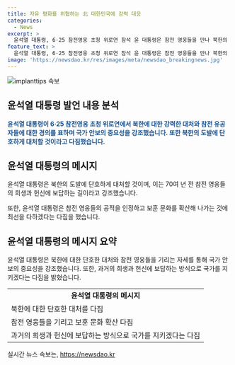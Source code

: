 ```yaml
---
title: 자유 평화를 위협하는 北 대한민국에 강력 대응
categories:
  - News
excerpt: >
  윤석열 대통령, 6·25 참전영웅 초청 위로연 참석 윤 대통령은 참전 영웅들을 만나 북한의 위협에 대처하겠다고 강조하며, 북한의 도발을 비판했습니다. 또한, 참전 영웅들의 헌신을 국민들이 기억하고 보훈 문화를 확산해 나갈 것이라고 다짐했습니다.
feature_text: >
  윤석열 대통령, 6·25 참전영웅 초청 위로연 참석 윤 대통령은 참전 영웅들을 만나 북한의 위협에 대처하겠다고 강조하며, 북한의 도발을 비판했습니다. 또한, 참전 영웅들의 헌신을 국민들이 기억하고 보훈 문화를 확산해 나갈 것이라고 다짐했습니다.
image: 'https://newsdao.kr/res/images/meta/newsdao_breakingnews.jpg'
---
```


<p><img src="https://newsdao.kr/res/images/meta/newsdao_breakingnews.jpg" alt="implanttips 속보" /></p>

<h2 data-ke-size="size26">윤석열 대통령 발언 내용 분석</h2>

<p data-ke-size="size16"><b><span style="color: #1a5490;">윤석열 대통령이 6·25 참전영웅 초청 위로연에서 북한에 대한 강력한 대처와 참전 유공자들에 대한 경의를 표하며 국가 안보의 중요성을 강조했습니다. 또한 북한의 도발에 단호하게 대처할 것이라고 다짐했습니다.</span></b></p>

<h2 data-ke-size="size26">윤석열 대통령의 메시지</h2>

<p data-ke-size="size16">윤석열 대통령은 북한의 도발에 단호하게 대처할 것이며, 이는 70여 년 전 참전 영웅들의 희생과 헌신에 보답하는 길이라고 강조했습니다.</p>

<p data-ke-size="size16">또한, 윤석열 대통령은 참전 영웅들의 공적을 인정하고 보훈 문화를 확산해 나가는 것에 최선을 다하겠다는 다짐을 했습니다.</p>

<h2 data-ke-size="size26">윤석열 대통령의 메시지 요약</h2>

<p data-ke-size="size16">윤석열 대통령은 북한에 대한 단호한 대처와 참전 영웅들을 기리는 자세를 통해 국가 안보의 중요성을 강조했습니다. 또한, 과거의 희생과 헌신에 보답하는 방식으로 국가를 지키겠다는 다짐을 밝혔습니다.</p>

<table>
    <tr>
        <td style="text-align: center; height: 17px;"><b>윤석열 대통령의 메시지</b></td>
    </tr>
    <tr>
        <td>북한에 대한 단호한 대처를 다짐</td>
    </tr>
    <tr>
        <td>참전 영웅들을 기리고 보훈 문화 확산 다짐</td>
    </tr>
    <tr>
        <td>과거의 희생과 헌신에 보답하는 방식으로 국가를 지키겠다는 다짐</td>
    </tr>
</table>
실시간 뉴스 속보는, <a href="https://newsdao.kr" rel="dofollow">https://newsdao.kr</a>


